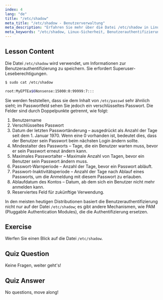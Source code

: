 ```yaml
---
index: 4
lang: "de"
title: "/etc/shadow"
meta_title: "/etc/shadow - Benutzerverwaltung"
meta_description: "Erfahren Sie mehr über die Datei /etc/shadow in Linux, ihre Felder und wie sie Benutzerpasswörter schützt. Verstehen Sie die Linux-Authentifizierung für Anfänger."
meta_keywords: "/etc/shadow, Linux-Sicherheit, Benutzerauthentifizierung, Passwortverwaltung, Linux-Tutorial, Anfängerleitfaden"
---
```


## Lesson Content

Die Datei `/etc/shadow` wird verwendet, um Informationen zur Benutzerauthentifizierung zu speichern. Sie erfordert Superuser-Leseberechtigungen.

```bash
$ sudo cat /etc/shadow

root:MyEPTEa$6Nonsense:15000:0:99999:7:::
```

Sie werden feststellen, dass sie dem Inhalt von `/etc/passwd` sehr ähnlich sieht; im Passwortfeld sehen Sie jedoch ein verschlüsseltes Passwort. Die Felder sind durch Doppelpunkte getrennt, wie folgt:

1. Benutzername
2. Verschlüsseltes Passwort
3. Datum der letzten Passwortänderung – ausgedrückt als Anzahl der Tage seit dem 1. Januar 1970. Wenn eine 0 vorhanden ist, bedeutet dies, dass der Benutzer sein Passwort beim nächsten Login ändern sollte.
4. Mindestalter des Passworts – Tage, die ein Benutzer warten muss, bevor er sein Passwort erneut ändern kann.
5. Maximales Passwortalter – Maximale Anzahl von Tagen, bevor ein Benutzer sein Passwort ändern muss.
6. Passwort-Warnperiode – Anzahl der Tage, bevor ein Passwort abläuft.
7. Passwort-Inaktivitätsperiode – Anzahl der Tage nach Ablauf eines Passworts, um die Anmeldung mit diesem Passwort zu erlauben.
8. Ablaufdatum des Kontos – Datum, ab dem sich ein Benutzer nicht mehr anmelden kann.
9. Reserviertes Feld für zukünftige Verwendung.

In den meisten heutigen Distributionen basiert die Benutzerauthentifizierung nicht nur auf der Datei `/etc/shadow`; es gibt andere Mechanismen, wie PAM (Pluggable Authentication Modules), die die Authentifizierung ersetzen.

## Exercise

Werfen Sie einen Blick auf die Datei `/etc/shadow`.

## Quiz Question

Keine Fragen, weiter geht's!

## Quiz Answer

No questions, move along!

